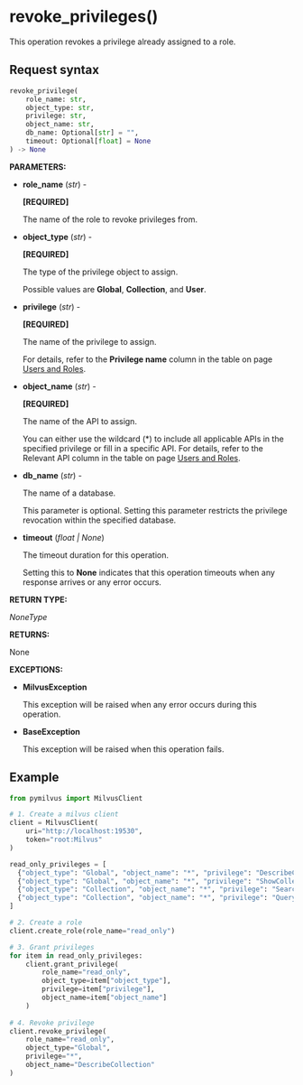 
# revoke_privileges()

This operation revokes a privilege already assigned to a role.

## Request syntax

```python
revoke_privilege(
    role_name: str,
    object_type: str,
    privilege: str,
    object_name: str,
    db_name: Optional[str] = "",
    timeout: Optional[float] = None
) -> None
```

__PARAMETERS:__

- __role_name__ (_str_) -

    __[REQUIRED]__

    The name of the role to revoke privileges from.

- __object_type__ (_str_) -

    __[REQUIRED]__

    The type of the privilege object to assign. 

    Possible values are __Global__, __Collection__, and __User__.

- __privilege__ (_str_) -

    __[REQUIRED]__

    The name of the privilege to assign. 

    For details, refer to the __Privilege name__ column in the table on page [Users and Roles](https://milvus.io/docs/users_and_roles.md).

- __object_name__ (_str_) - 

    __[REQUIRED]__

    The name of the API to assign. 

    You can either use the wildcard (*) to include all applicable APIs in the specified privilege or fill in a specific API. For details, refer to the Relevant API column in the table on page [Users and Roles](https://milvus.io/docs/users_and_roles.md).

- __db_name__ (_str_) -

    The name of a database. 

    This parameter is optional. Setting this parameter restricts the privilege revocation within the specified database.

- __timeout__ (_float _|_ None_)  

    The timeout duration for this operation. 

    Setting this to __None__ indicates that this operation timeouts when any response arrives or any error occurs.

__RETURN TYPE:__

_NoneType_

__RETURNS:__

None

__EXCEPTIONS:__

- __MilvusException__

    This exception will be raised when any error occurs during this operation.

- __BaseException__

    This exception will be raised when this operation fails.

## Example

```python
from pymilvus import MilvusClient

# 1. Create a milvus client
client = MilvusClient(
    uri="http://localhost:19530",
    token="root:Milvus"
)

read_only_privileges = [
  {"object_type": "Global", "object_name": "*", "privilege": "DescribeCollection"},
  {"object_type": "Global", "object_name": "*", "privilege": "ShowCollections"},
  {"object_type": "Collection", "object_name": "*", "privilege": "Search"},
  {"object_type": "Collection", "object_name": "*", "privilege": "Query"},
] 

# 2. Create a role
client.create_role(role_name="read_only")

# 3. Grant privileges
for item in read_only_privileges:
    client.grant_privilege(
        role_name="read_only",
        object_type=item["object_type"],
        privilege=item["privilege"],
        object_name=item["object_name"]
    )
    
# 4. Revoke privilege
client.revoke_privilege(
    role_name="read_only",
    object_type="Global",
    privilege="*",
    object_name="DescribeCollection"
)
```

